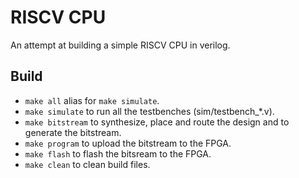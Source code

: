 # RISCV CPU

An attempt at building a simple RISCV CPU in verilog.

## Build

* `make all` alias for `make simulate`.
* `make simulate` to run all the testbenches (sim/testbench_*.v).
* `make bitstream` to synthesize, place and route the design and to generate the bitstream.
* `make program` to upload the bitstream to the FPGA.
* `make flash` to flash the bitsream to the FPGA.
* `make clean` to clean build files.
